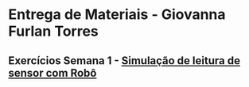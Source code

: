 # Entrega de Materiais - Giovanna Furlan Torres

## Exercícios Semana 1 - <a href="https://github.com/furlan2803/M4_SPRINTS/blob/main/SEMANA_01/EXERCICIOS/main.cpp">Simulação de leitura de sensor com Robô</a>
 

